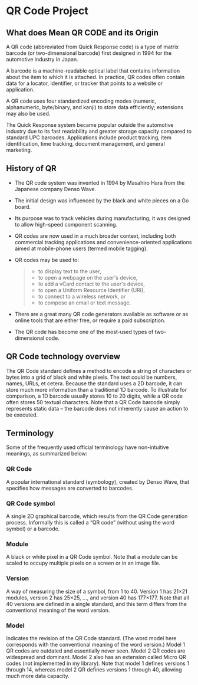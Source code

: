 # QR Code Project

## What does Mean QR CODE and its Origin

A QR code (abbreviated from Quick Response code) is a type of matrix barcode (or two-dimensional barcode) first designed in 1994 for the automotive industry in Japan.

A barcode is a machine-readable optical label that contains information about the item to which it is attached. In practice, QR codes often contain data for a locator, identifier, or tracker that points to a website or application.

A QR code uses four standardized encoding modes (numeric, alphanumeric, byte/binary, and kanji) to store data efficiently; extensions may also be used.

The Quick Response system became popular outside the automotive industry due to its fast readability and greater storage capacity compared to standard UPC barcodes. Applications include product tracking, item identification, time tracking, document management, and general marketing.

## History of QR

 - The QR code system was invented in 1994 by Masahiro Hara from the Japanese company Denso Wave.
 - The initial design was influenced by the black and white pieces on a Go board.
 - Its purpose was to track vehicles during manufacturing; it was designed to allow high-speed component scanning.
 - QR codes are now used in a much broader context, including both commercial tracking applications and convenience-oriented applications aimed at mobile-phone users (termed mobile tagging).
 - QR codes may be used to:

    > - to display text to the user,
    > - to open a webpage on the user's device,
    > - to add a vCard contact to the user's device,
    > - to open a Uniform Resource Identifier (URI),
    > - to connect to a wireless network, or
    > - to compose an email or text message.

 - There are a great many QR code generators available as software or as online tools that are either free, or require a paid subscription.
 - The QR code has become one of the most-used types of two-dimensional code.

## QR Code technology overview

The QR Code standard defines a method to encode a string of characters or bytes into a grid of black and white pixels. The text could be numbers, names, URLs, et cetera. Because the standard uses a 2D barcode, it can store much more information than a traditional 1D barcode. To illustrate for comparison, a 1D barcode usually stores 10 to 20 digits, while a QR code often stores 50 textual characters. Note that a QR Code barcode simply represents static data – the barcode does not inherently cause an action to be executed.

## Terminology

Some of the frequently used official terminology have non-intuitive meanings, as summarized below:

### QR Code

A popular international standard (symbology), created by Denso Wave, that specifies how messages are converted to barcodes.

### QR Code symbol

A single 2D graphical barcode, which results from the QR Code generation process. Informally this is called a “QR code” (without using the word symbol) or a barcode.

### Module

A black or white pixel in a QR Code symbol. Note that a module can be scaled to occupy multiple pixels on a screen or in an image file.

### Version

A way of measuring the size of a symbol, from 1 to 40. Version 1 has 21×21 modules, version 2 has 25×25, ..., and version 40 has 177×177. Note that all 40 versions are defined in a single standard, and this term differs from the conventional meaning of the word version.

### Model

Indicates the revision of the QR Code standard. (The word model here corresponds with the conventional meaning of the word version.) Model 1 QR codes are outdated and essentially never seen. Model 2 QR codes are widespread and dominant. Model 2 also has an extension called Micro QR codes (not implemented in my library). Note that model 1 defines versions 1 through 14, whereas model 2 QR defines versions 1 through 40, allowing much more data capacity.
